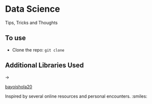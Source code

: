 # Data Science

Tips, Tricks and Thoughts

## To use

* Clone the repo: `git clone`

## Additional Libraries Used

&rightarrow;

[bayoishola20](https://github.com/bayoishola20/)

Inspired by several online resources and personal encounters. :smiles:
